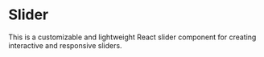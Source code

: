 # Slider
This is a customizable and lightweight React slider component for creating interactive and responsive sliders. 
